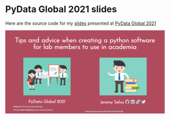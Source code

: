 # PyData Global 2021 slides

Here are the source code for my
[slides](https://jauntyjjs.github.io/PyDataGlobal2021Talk) presented at
[PyData Global 2021](https://pydata.org/global2021/)

![First-slide](share-card.png)
